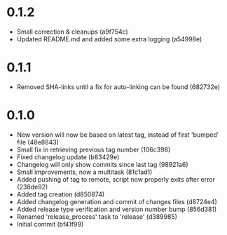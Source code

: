 # 0.1.2
- Small correction & cleanups (a9f754c)
- Updated README.md and added some extra logging (a54998e)

# 0.1.1
- Removed SHA-links until a fix for auto-linking can be found (682732e)

# 0.1.0
- New version will now be based on latest tag, instead of first 'bumped' file (48e8843)
- Small fix in retrieving previous tag number (106c398)
- Fixed changelog update (b83429e)
- Changelog will only show commits since last tag (98921a6)
- Small improvements, now a multitask (81c1ad1)
- Added pushing of tag to remote, script now properly exits after error (238de92)
- Added tag creation (d850874)
- Added changelog generation and commit of changes files (d8724e4)
- Added release type verification and version number bump (856d381)
- Renamed 'release_process' task to 'release' (d389985)
- Initial commit (bf41f99)


